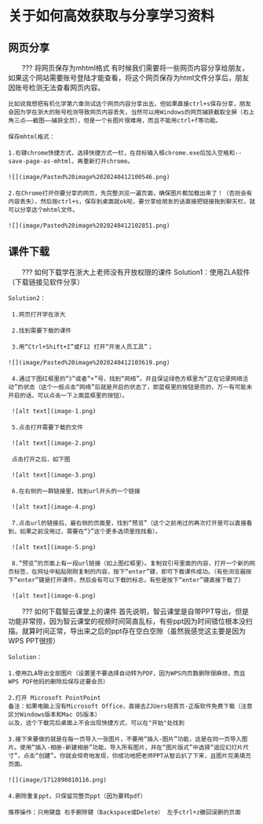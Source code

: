 # 关于如何高效获取与分享学习资料
## 网页分享
??? 将网页保存为mhtml格式
    有时候我们需要将一些网页内容分享给朋友，如果这个网站需要账号登陆才能查看，将这个网页保存为html文件分享后，朋友因账号检测无法查看网页内容。  
    
    比如说我想把有机化学第六章测试这个网页内容分享出去，但如果直接ctrl+s保存分享，朋友会因为学在浙大的账号检测导致网页内容丢失，当然可以用Windows的网页捕获截取全屏（右上角三点——截图——捕获全页），但是一个长图片很难用，而且不能用ctrl+f等功能。   
    
    保存mhtml格式：   
    
    1.右键chrome快捷方式，选择快捷方式一栏，在目标输入框chrome.exe后加入空格和--save-page-as-mhtml，再重新打开chrome。
    
    ![](image/Pasted%20image%2020240412100546.png)
    
    2.在Chrome打开你要分享的网页，先完整浏览一遍页面，确保图片都加载出来了！（否则会有内容丢失），然后按ctrl+s，保存到桌面就ok啦，要分享给朋友的话直接把链接拖到聊天栏，就可以分享这个mhtml文件。

	![](image/Pasted%20image%2020240412102851.png)
    
## 课件下载  

??? 如何下载学在浙大上老师没有开放权限的课件
    Solution1：使用ZLA软件（下载链接见软件分享）  
    
    Solution2：  
    
     1.网页打开学在浙大

     2.找到需要下载的课件

     3.用“Ctrl+Shift+I”或F12 打开“开发人员工具”；
    
    ![](image/Pasted%20image%2020240412103619.png)

     4.通过下图红框里的“》”或者“+”号，找到“网络”。并且保证绿色方框里为“正在记录网络活动”的状态（这个一般点击“网络”后就是开启的状态了，即蓝框里的按钮是亮的，万一有可能未开启的话，可以点击一下上面蓝框里的按钮）。
     
     ![alt text](image-1.png)

     5.点击打开需要下载的文件

     ![alt text](image-2.png)

     点击打开之后，如下图

     ![alt text](image-3.png)

     6.在右侧的一群链接里，找到url开头的一个链接

     ![alt text](image-4.png)

     7.点击url的链接后，最右侧的页面里，找到“预览”（这个之前用过的再次打开是可以直接看到，如果之前没用过，需要在“》”这个更多选项里找找看）。

     ![alt text](image-5.png)

     8.“预览”的页面上有一段url链接（如上图红框里）。复制双引号里面的内容，打开一个新的网页标签，在网址中粘贴刚刚复制的内容，按下“enter”键，即可下载课件成功。（有些浏览器按下“enter”键是打开课件，然后会有可以下载的标志，有些是按下“enter”键直接下载了）

     ![alt text](image-6.png)

??? 如何下载智云课堂上的课件
    首先说明，智云课堂是自带PPT导出，但是功能非常捞，因为智云课堂的视频时间简直乱标，有些ppt因为时间错位根本没扫描。就算时间正常，导出来之后的ppt存在空白空隙（虽然我感觉这主要是因为WPS PPT很捞）

    Solution：

    1.使用ZLA导出全部图片（设置里不要选择自动转为PDF，因为WPS内页数删除很麻烦，而且WPS PDF他妈的删除后保存还要会员）

    2.打开 Microsoft PointPoint  
    备注：如果电脑上没有Microsoft Office，直接去ZJUers轻首页-正版软件免费下载（注意区分Windows版本和Mac OS版本）  
    以及，这个下载完后桌面上不会出现快捷方式，可以在"开始"处找到

    3.接下来要做的就是在每一页导入一张图片，不要用“插入-图片”功能，这是在同一页导入图片。使用“插入-相册-新建相册”功能，导入所有图片，并在“图片版式”中选择“适应幻灯片尺寸”，点击“创建”。你就会惊奇地发现，你成功地把老师PPT从智云扒了下来，且图片完美填充页面。

    ![](image/1712890810116.png)

    4.删除重复ppt，只保留完整页ppt（因为要转pdf）
    
    推荐操作：只用键盘 右手删除键（Backspace或Delete） 左手ctrl+z撤回误删的页面


<style>p{text-indent:2em}</style>